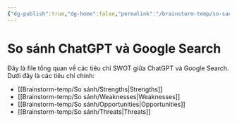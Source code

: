```yaml
---
{"dg-publish":true,"dg-home":false,"permalink":"/brainstorm-temp/so-sanh/so-sanh-chat-gpt-va-google-search/","dgPassFrontmatter":true,"noteIcon":"","updated":"2025-01-14T22:27:56.051+07:00"}
---
```


# So sánh ChatGPT và Google Search

Đây là file tổng quan về các tiêu chí SWOT giữa ChatGPT và Google Search. Dưới đây là các tiêu chí chính:

- [[Brainstorm-temp/So sánh/Strengths\|Strengths]]
- [[Brainstorm-temp/So sánh/Weaknesses\|Weaknesses]]
- [[Brainstorm-temp/So sánh/Opportunities\|Opportunities]]
- [[Brainstorm-temp/So sánh/Threats\|Threats]]